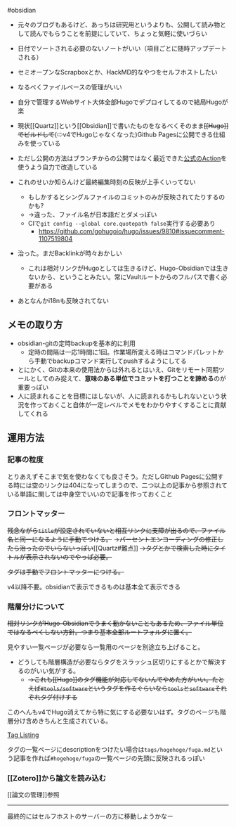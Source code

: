 #obsidian

- 元々のブログもあるけど、あっちは研究用というよりも、公開して読み物として読んでもらうことを前提にしていて、ちょっと気軽に使いづらい
- 日付でソートされる必要のないノートがいい（項目ごとに随時アップデートされる）
- セミオープンなScrapboxとか、HackMD的なやつをセルフホストしたい
- なるべくファイルベースの管理がいい

- 自分で管理するWebサイト大体全部Hugoでデプロイしてるので結局Hugoが楽

- 現状[[Quartz]]という[[Obsidian]]で書いたものをなるべくそのまま~~[[Hugo]]でビルドして~~(⇨v4でHugoじゃなくなった)Github Pagesに公開できる仕組みを使っている
- ただし公開の方法はブランチからの公開ではなく最近できた[公式のAction](https://docs.github.com/ja/pages/getting-started-with-github-pages/configuring-a-publishing-source-for-your-github-pages-site#%E3%82%AB%E3%82%B9%E3%82%BF%E3%83%A0-github-actions-%E3%83%AF%E3%83%BC%E3%82%AF%E3%83%95%E3%83%AD%E3%83%BC%E3%81%AB%E3%82%88%E3%82%8B%E5%85%AC%E9%96%8B)を使うよう自力で改造している
- これのせいか知らんけど最終編集時刻の反映が上手くいってない
    - もしかするとシングルファイルのコミットのみが反映されてたりするのかも?
    - →違った、ファイル名が日本語だとダメっぽい
    - CIで`git config --global core.quotepath false`実行する必要あり
        - https://github.com/gohugoio/hugo/issues/9810#issuecomment-1107519804
- 治った。まだBacklinkが時々おかしい
	- これは相対リンクがHugoとしては生きるけど、Hugo-Obsidianでは生きないから、ということみたい。常にVaultルートからのフルパスで書く必要がある
- あとなんかi18nも反映されてない

## メモの取り方

 - obsidian-gitの定時backupを基本的に利用
	 - 定時の間隔は一応1時間に1回。作業場所変える時はコマンドパレットから手動でbackupコマンド実行してpushするようにしてる
 - とにかく、Gitの本来の使用法からは外れるとはいえ、Gitをリモート同期ツールとしてのみ捉えて、**意味のある単位でコミットを打つことを諦める**のが重要っぽい
 - 人に読まれることを目標にはしないが、人に読まれるかもしれないという状況を作っておくこと自体が一定レベルでメモをわかりやすくすることに貢献してくれる

## 運用方法

### 記事の粒度

とりあえずそこまで気を使わなくても良さそう。ただしGithub Pagesに公開する時には空のリンクは404になってしまうので、二つ以上の記事から参照されている単語に関しては中身空でいいので記事を作っておくこと

### フロントマッター

~~残念ながら`title`が設定されていないと相互リンクに支障が出るので、ファイル名と同一になるように手動でつける。~~
→~~パーセントエンコーディングの修正したら治ったのでいらないっぽい~~[[Quartz#難点]]
~~→タグとかで検索した時にタイトルが表示されないのでやっぱ必要。~~

~~タグは手動でフロントマッターにつける。~~

v4以降不要。obsidianで表示できるものは基本全て表示できる

### 階層分けについて

~~相対リンクがHugo-Obsidianでうまく動かないこともあるため、ファイル単位ではなるべくしない方針。つまり基本全部ルートフォルダに置く。~~

見やすい一覧ページが必要なら一覧用のページを別途立ち上げること。

- どうしても階層構造が必要ならタグをスラッシュ区切りにするとかで解決するのがいい気がする。
	- ~~→これも[[Hugo]]のタグ機能が対応してないんでやめた方がいい。たとえば`#tools/software`というタグを作るぐらいなら`tools`と`software`それぞれタグ付けする~~

	
このへんもv4でHugo消えてから特に気にする必要ないはず。タグのページも階層分け含めきちんと生成されている。

[Tag Listing](https://quartz.jzhao.xyz/features/folder-and-tag-listings#tag-listings)

タグの一覧ページにdescriptionをつけたい場合は`tags/hogehoge/fuga.md`という記事を作れば`#hogehoge/fuga`の一覧ページの先頭に反映されるっぽい

### [[Zotero]]から論文を読み込む

[[論文の管理]]参照

---

最終的にはセルフホストのサーバーの方に移動しようかなー


